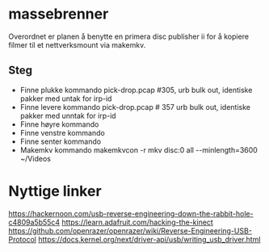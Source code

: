 # massebrenner
Overordnet er planen å benytte en primera disc publisher ii for å kopiere filmer til et nettverksmount via makemkv.

## Steg
- Finne plukke kommando
pick-drop.pcap #305, urb bulk out, identiske pakker med untak for irp-id
- Finne levere kommando
pick-drop.pcap # 357 urb bulk out, identiske pakker med unntak for irp-id
- Finne høyre kommando
- Finne venstre kommando
- Finne senter kommando
- Makemkv kommando
makemkvcon -r mkv disc:0 all --minlength=3600 ~/Videos

# Nyttige linker
https://hackernoon.com/usb-reverse-engineering-down-the-rabbit-hole-c4809a5b55c4
https://learn.adafruit.com/hacking-the-kinect
https://github.com/openrazer/openrazer/wiki/Reverse-Engineering-USB-Protocol
https://docs.kernel.org/next/driver-api/usb/writing_usb_driver.html
